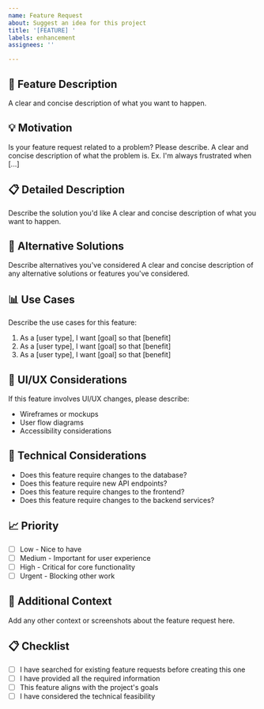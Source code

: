 ```yaml
---
name: Feature Request
about: Suggest an idea for this project
title: '[FEATURE] '
labels: enhancement
assignees: ''

---
```


## 🚀 Feature Description
A clear and concise description of what you want to happen.

## 💡 Motivation
Is your feature request related to a problem? Please describe.
A clear and concise description of what the problem is. Ex. I'm always frustrated when [...]

## 📋 Detailed Description
Describe the solution you'd like
A clear and concise description of what you want to happen.

## 🔄 Alternative Solutions
Describe alternatives you've considered
A clear and concise description of any alternative solutions or features you've considered.

## 📊 Use Cases
Describe the use cases for this feature:
1. As a [user type], I want [goal] so that [benefit]
2. As a [user type], I want [goal] so that [benefit]
3. As a [user type], I want [goal] so that [benefit]

## 🎨 UI/UX Considerations
If this feature involves UI/UX changes, please describe:
- Wireframes or mockups
- User flow diagrams
- Accessibility considerations

## 🔧 Technical Considerations
- Does this feature require changes to the database?
- Does this feature require new API endpoints?
- Does this feature require changes to the frontend?
- Does this feature require changes to the backend services?

## 📈 Priority
- [ ] Low - Nice to have
- [ ] Medium - Important for user experience
- [ ] High - Critical for core functionality
- [ ] Urgent - Blocking other work

## 📝 Additional Context
Add any other context or screenshots about the feature request here.

## 📋 Checklist
- [ ] I have searched for existing feature requests before creating this one
- [ ] I have provided all the required information
- [ ] This feature aligns with the project's goals
- [ ] I have considered the technical feasibility
